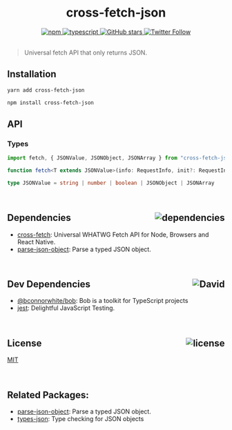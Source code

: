<div align="center">
  <h1>cross-fetch-json</h1>
  <a href="https://npmjs.com/package/cross-fetch-json">
    <img alt="npm" src="https://img.shields.io/npm/v/cross-fetch-json.svg">
  </a>
  <a href="https://github.com/bconnorwhite/cross-fetch-json">
    <img alt="typescript" src="https://img.shields.io/github/languages/top/bconnorwhite/cross-fetch-json.svg">
  </a>
  <a href="https://github.com/bconnorwhite/cross-fetch-json">
    <img alt="GitHub stars" src="https://img.shields.io/github/stars/bconnorwhite/cross-fetch-json?label=Stars%20Appreciated%21&style=social">
  </a>
  <a href="https://twitter.com/bconnorwhite">
    <img alt="Twitter Follow" src="https://img.shields.io/twitter/follow/bconnorwhite.svg?label=%40bconnorwhite&style=social">
  </a>
</div>

<br />

> Universal fetch API that only returns JSON.

## Installation

```bash
yarn add cross-fetch-json
```

```bash
npm install cross-fetch-json
```

## API

### Types
```ts
import fetch, { JSONValue, JSONObject, JSONArray } from "cross-fetch-json";

function fetch<T extends JSONValue>(info: RequestInfo, init?: RequestInit): Promise<T | undefined>;

type JSONValue = string | number | boolean | JSONObject | JSONArray
```

<br />

<h2>Dependencies<img align="right" alt="dependencies" src="https://img.shields.io/david/bconnorwhite/cross-fetch-json.svg"></h2>

- [cross-fetch](https://www.npmjs.com/package/cross-fetch): Universal WHATWG Fetch API for Node, Browsers and React Native.
- [parse-json-object](https://www.npmjs.com/package/parse-json-object): Parse a typed JSON object.

<br />

<h2>Dev Dependencies<img align="right" alt="David" src="https://img.shields.io/david/dev/bconnorwhite/cross-fetch-json.svg"></h2>

- [@bconnorwhite/bob](https://www.npmjs.com/package/@bconnorwhite/bob): Bob is a toolkit for TypeScript projects
- [jest](https://www.npmjs.com/package/jest): Delightful JavaScript Testing.

<br />

<h2>License <img align="right" alt="license" src="https://img.shields.io/npm/l/cross-fetch-json.svg"></h2>

[MIT](https://mit-license.org/)

<br />

## Related Packages:
- [parse-json-object](https://www.npmjs.com/package/parse-json-object): Parse a typed JSON object.
- [types-json](https://npmjs.com/package/types-json): Type checking for JSON objects

